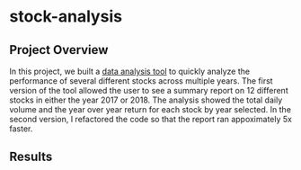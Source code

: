 # stock-analysis

## Project Overview
In this project, we built a [data analysis tool](blob/main/VBA_Challenge.xlsm) to quickly analyze the performance of several different stocks across multiple years. The first version of the tool allowed the user to see a summary report on 12 different stocks in either the year 2017 or 2018. The analysis showed the total daily volume and the year over year return for each stock by year selected. In the second version, I refactored the code so that the report ran appoximately 5x faster. 

## Results
